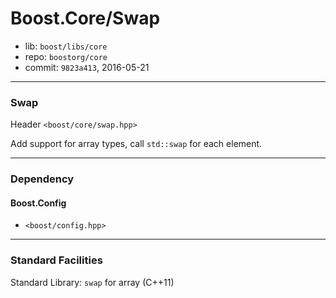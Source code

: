 # Boost.Core/Swap

* lib: `boost/libs/core`
* repo: `boostorg/core`
* commit: `9823a413`, 2016-05-21

------
### Swap

Header `<boost/core/swap.hpp>`

Add support for array types, call `std::swap` for each element.

------
### Dependency

#### Boost.Config

* `<boost/config.hpp>`

------
### Standard Facilities

Standard Library: `swap` for array (C++11)
